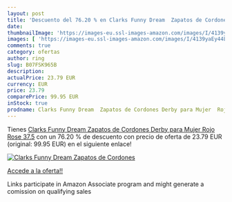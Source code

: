 ```yaml
---
layout: post
title: 'Descuento del 76.20 % en Clarks Funny Dream  Zapatos de Cordones '
date: 
thumbnailImage: 'https://images-eu.ssl-images-amazon.com/images/I/4139yaEy44L._SL200_.jpg'
images: [ 'https://images-eu.ssl-images-amazon.com/images/I/4139yaEy44L._SL200_.jpg' ]
comments: true
category: ofertas
author: ring
slug: B07FSK965B
description:
actualPrice: 23.79 EUR
currency: EUR
price: 23.79
comparePrice: 99.95 EUR
inStock: true
prodname: Clarks Funny Dream  Zapatos de Cordones Derby para Mujer  Rojo  Rose   37.5
---
```


Tienes [Clarks Funny Dream  Zapatos de Cordones Derby para Mujer  Rojo  Rose   37.5](https://www.amazon.es/dp/B07FSK965B/?tag=tolees-21) con un 76.20 % de descuento con precio de oferta de 23.79 EUR (original: 99.95 EUR) en el siguiente enlace!

[![Clarks Funny Dream  Zapatos de Cordones ](https://images-eu.ssl-images-amazon.com/images/I/4139yaEy44L._SL200_.jpg)](https://www.amazon.es/dp/B07FSK965B/?tag=tolees-21)

[Accede a la oferta!!](https://www.amazon.es/dp/B07FSK965B/?tag=tolees-21)

Links participate in Amazon Associate program and might generate a comission on qualifying sales


